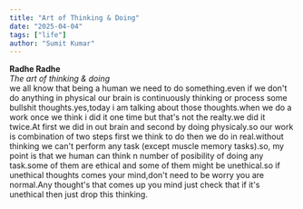 ```yaml
---
title: "Art of Thinking & Doing"
date: "2025-04-04"
tags: ["life"]
author: "Sumit Kumar"
---
```

**Radhe Radhe** \
*The art of thinking & doing* \
we all know that being a human we need to do something.even if we don't do anything in physical our brain is continuously thinking or process some bullshit thoughts.yes,today i am talking about those thoughts.when we do a work once we think i did it one time but that's not the realty.we did it twice.At first we did in out brain and second by doing physicaly.so our work is combination of two steps first we think to do then we do in real.without thinking we can't perform any task (except muscle memory tasks).so, my point is that we human can think n number of posibility of doing any task.some of them are ethical and some of them might be unethical.so if unethical thoughts comes your mind,don't need to be worry you are normal.Any thought's that comes up you mind just check that if it's unethical then just drop this thinking.
 

